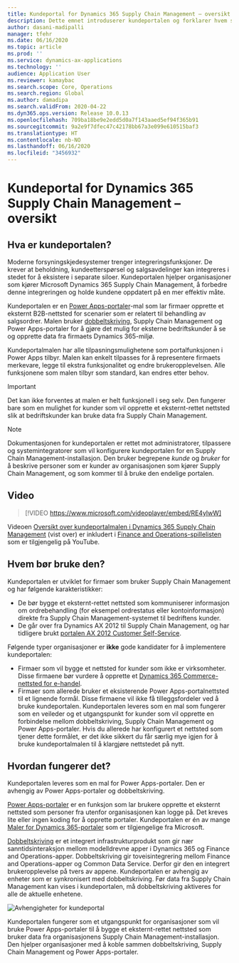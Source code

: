 ```yaml
---
title: Kundeportal for Dynamics 365 Supply Chain Management – oversikt
description: Dette emnet introduserer kundeportalen og forklarer hvem som bør bruke den, samt hvordan den fungerer.
author: dasani-madipalli
manager: tfehr
ms.date: 06/16/2020
ms.topic: article
ms.prod: ''
ms.service: dynamics-ax-applications
ms.technology: ''
audience: Application User
ms.reviewer: kamaybac
ms.search.scope: Core, Operations
ms.search.region: Global
ms.author: damadipa
ms.search.validFrom: 2020-04-22
ms.dyn365.ops.version: Release 10.0.13
ms.openlocfilehash: 709ba18be9e2edd5d0a7f143aaed5ef94f365b91
ms.sourcegitcommit: 9a2e9f7dfec47c42178bb67a3e099e610515baf3
ms.translationtype: HT
ms.contentlocale: nb-NO
ms.lasthandoff: 06/16/2020
ms.locfileid: "3456932"
---
```

# <a name="customer-portal-for-dynamics-365-supply-chain-management-overview"></a>Kundeportal for Dynamics 365 Supply Chain Management – oversikt

## <a name="what-is-the-customer-portal"></a>Hva er kundeportalen?

Moderne forsyningskjedesystemer trenger integreringsfunksjoner. De krever at beholdning, kundeetterspørsel og salgsavdelinger kan integreres i stedet for å eksistere i separate siloer. Kundeportalen hjelper organisasjoner som kjører Microsoft Dynamics 365 Supply Chain Management, å forbedre denne integreringen og holde kundene oppdatert på en mer effektiv måte.

Kundeportalen er en [Power Apps-portaler](https://docs.microsoft.com/powerapps/maker/portals/overview)-mal som lar firmaer opprette et eksternt B2B-nettsted for scenarier som er relatert til behandling av salgsordrer. Malen bruker [dobbeltskriving](https://docs.microsoft.com/dynamics365/fin-ops-core/dev-itpro/data-entities/dual-write/dual-write-home-page), Supply Chain Management og Power Apps-portaler for å gjøre det mulig for eksterne bedriftskunder å se og opprette data fra firmaets Dynamics 365-miljø.

Kundeportalmalen har alle tilpasningsmulighetene som portalfunksjonen i Power Apps tilbyr. Malen kan enkelt tilpasses for å representere firmaets merkevare, legge til ekstra funksjonalitet og endre brukeropplevelsen. Alle funksjonene som malen tilbyr som standard, kan endres etter behov.

> [!IMPORTANT]
> Det kan ikke forventes at malen er helt funksjonell i seg selv. Den fungerer bare som en mulighet for kunder som vil opprette et eksternt-rettet nettsted slik at bedriftskunder kan bruke data fra Supply Chain Management.

> [!NOTE]
> Dokumentasjonen for kundeportalen er rettet mot administratorer, tilpassere og systemintegratorer som vil konfigurere kundeportalen for en Supply Chain Management-installasjon. Den bruker begrepene _kunde_ og _bruker_ for å beskrive personer som er kunder av organisasjonen som kjører Supply Chain Management, og som kommer til å bruke den endelige portalen.

## <a name="video"></a>Video

> [!VIDEO https://www.microsoft.com/videoplayer/embed/RE4ylwW]

Videoen [Oversikt over kundeportalmalen i Dynamics 365 Supply Chain Management](https://youtu.be/nPrqoLuHfV8) (vist over) er inkludert i [Finance and Operations-spillelisten](https://www.youtube.com/playlist?list=PLcakwueIHoT_SYfIaPGoOhloFoCXiUSyW) som er tilgjengelig på YouTube.

## <a name="who-should-use-it"></a>Hvem bør bruke den?

Kundeportalen er utviklet for firmaer som bruker Supply Chain Management og har følgende karakteristikker:

- De bør bygge et eksternt-rettet nettsted som kommuniserer informasjon om ordrebehandling (for eksempel ordrestatus eller kontoinformasjon) direkte fra Supply Chain Management-systemet til bedriftens kunder.
- De går over fra Dynamics AX 2012 til Supply Chain Management, og har tidligere brukt [portalen AX 2012 Customer Self-Service](https://docs.microsoft.com/dynamicsax-2012/appuser-itpro/about-the-customer-self-service-portal).

Følgende typer organisasjoner er **ikke** gode kandidater for å implementere kundeportalen:

- Firmaer som vil bygge et nettsted for kunder som ikke er virksomheter. Disse firmaene bør vurdere å opprette et [Dynamics 365 Commerce-nettsted for e-handel](https://docs.microsoft.com/dynamics365/commerce/create-ecommerce-site).
- Firmaer som allerede bruker et eksisterende Power Apps-portalnettsted til et lignende formål. Disse firmaene vil ikke få tilleggsfordeler ved å bruke kundeportalen. Kundeportalen leveres som en mal som fungerer som en veileder og et utgangspunkt for kunder som vil opprette en forbindelse mellom dobbeltskriving, Supply Chain Management og Power Apps-portaler. Hvis du allerede har konfigurert et nettsted som tjener dette formålet, er det ikke sikkert du får særlig mye igjen for å bruke kundeportalmalen til å klargjøre nettstedet på nytt.

## <a name="how-does-it-work"></a>Hvordan fungerer det?

Kundeportalen leveres som en mal for Power Apps-portaler. Den er avhengig av Power Apps-portaler og dobbeltskriving.

[Power Apps-portaler](https://docs.microsoft.com/powerapps/maker/portals/overview) er en funksjon som lar brukere opprette et eksternt nettsted som personer fra utenfor organisasjonen kan logge på. Det kreves lite eller ingen koding for å opprette portaler. Kundeportalen er én av mange [Maler for Dynamics 365-portaler](https://docs.microsoft.com/powerapps/maker/portals/portal-templates#environment-with-model-driven-apps-in-dynamics-365) som er tilgjengelige fra Microsoft.

[Dobbeltskriving](https://docs.microsoft.com/powerapps/maker/portals/overview) er et integrert infrastrukturprodukt som gir nær sanntidsinteraksjon mellom modelldrevne apper i Dynamics 365 og Finance and Operations-apper. Dobbeltskriving gir toveisintegrering mellom Finance and Operations-apper og Common Data Service. Derfor gir den en integrert brukeropplevelse på tvers av appene. Kundeportalen er avhengig av enheter som er synkronisert med dobbeltskriving. Før data fra Supply Chain Management kan vises i kundeportalen, må dobbeltskriving aktiveres for alle de aktuelle enhetene.

![Avhengigheter for kundeportal](media/customer-portal-elements.png "Avhengigheter for kundeportal")

Kundeportalen fungerer som et utgangspunkt for organisasjoner som vil bruke Power Apps-portaler til å bygge et eksternt-rettet nettsted som bruker data fra organisasjonens Supply Chain Management-installasjon. Den hjelper organisasjoner med å koble sammen dobbeltskriving, Supply Chain Management og Power Apps-portaler.
